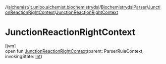 //[alchemist](../../../../index.md)/[it.unibo.alchemist.biochemistrydsl](../../index.md)/[BiochemistrydslParser](../index.md)/[JunctionReactionRightContext](index.md)/[JunctionReactionRightContext](-junction-reaction-right-context.md)

# JunctionReactionRightContext

[jvm]\
open fun [JunctionReactionRightContext](-junction-reaction-right-context.md)(parent: ParserRuleContext, invokingState: [Int](https://kotlinlang.org/api/latest/jvm/stdlib/kotlin/-int/index.html))
